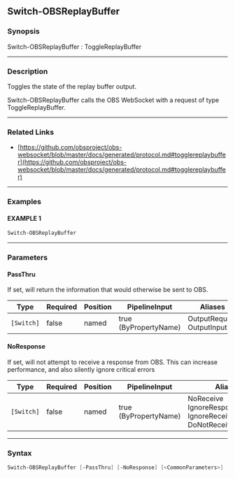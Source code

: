 Switch-OBSReplayBuffer
----------------------




### Synopsis
Switch-OBSReplayBuffer : ToggleReplayBuffer



---


### Description

Toggles the state of the replay buffer output.


Switch-OBSReplayBuffer calls the OBS WebSocket with a request of type ToggleReplayBuffer.



---


### Related Links
* [https://github.com/obsproject/obs-websocket/blob/master/docs/generated/protocol.md#togglereplaybuffer](https://github.com/obsproject/obs-websocket/blob/master/docs/generated/protocol.md#togglereplaybuffer)





---


### Examples
#### EXAMPLE 1
```PowerShell
Switch-OBSReplayBuffer
```



---


### Parameters
#### **PassThru**

If set, will return the information that would otherwise be sent to OBS.






|Type      |Required|Position|PipelineInput        |Aliases                      |
|----------|--------|--------|---------------------|-----------------------------|
|`[Switch]`|false   |named   |true (ByPropertyName)|OutputRequest<br/>OutputInput|



#### **NoResponse**

If set, will not attempt to receive a response from OBS.
This can increase performance, and also silently ignore critical errors






|Type      |Required|Position|PipelineInput        |Aliases                                                                |
|----------|--------|--------|---------------------|-----------------------------------------------------------------------|
|`[Switch]`|false   |named   |true (ByPropertyName)|NoReceive<br/>IgnoreResponse<br/>IgnoreReceive<br/>DoNotReceiveResponse|





---


### Syntax
```PowerShell
Switch-OBSReplayBuffer [-PassThru] [-NoResponse] [<CommonParameters>]
```
